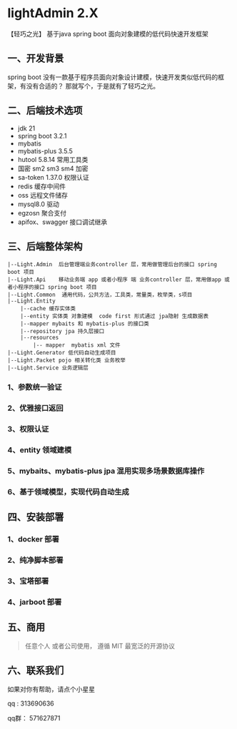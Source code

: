 # lightAdmin 2.X

【轻巧之光】 基于java spring boot 面向对象建模的低代码快速开发框架

## 一、开发背景 

spring boot 没有一款基于程序员面向对象设计建模，快速开发类似低代码的框架，有没有合适的？ 那就写个，于是就有了轻巧之光。

## 二、后端技术选项

 - jdk 21
 - spring boot 3.2.1
 - mybatis
 - mybatis-plus 3.5.5
 - hutool 5.8.14 常用工具类
 - 国密 sm2 sm3 sm4 加密
 - sa-token 1.37.0 权限认证
 - redis 缓存中间件
 - oss 远程文件储存
 - mysql8.0 驱动
 - egzosn 聚合支付
 - apifox、swagger 接口调试继承


## 三、后端整体架构
```
|--Light.Admin  后台管理端业务controller 层，常用做管理后台的接口 spring boot 项目
|--Light.Api    移动业务端 app 或者小程序 端 业务controller 层，常用做app 或者小程序的接口 spring boot 项目
|--Light.Common  通用代码，公共方法，工具类，常量类，枚举类，s项目
|--Light.Entity 
    |--cache 缓存实体类
    |--entity 实体类 对象建模  code first 形式通过 jpa隐射 生成数据表
    |--mapper mybaits 和 mybatis-plus 的接口类
    |--repository jpa 持久层接口
    |--resources
        |-- mapper  mybatis xml 文件 
|--Light.Generator 低代码自动生成项目
|--Light.Packet pojo 相关转化类 业务枚举
|--Light.Service 业务逻辑层
```

### 1、参数统一验证 

### 2、优雅接口返回

### 3、权限认证

### 4、entity 领域建模

### 5、mybaits、mybatis-plus jpa 混用实现多场景数据库操作

### 6、基于领域模型，实现代码自动生成

## 四、安装部署

### 1、docker 部署
### 2、纯净脚本部署
### 3、宝塔部署
### 4、jarboot 部署


## 五、商用

> 任意个人 或者公司使用， 遵循 MIT 最宽泛的开源协议



## 六、联系我们

如果对你有帮助，请点个小星星

qq : 313690636

qq群： 571627871


